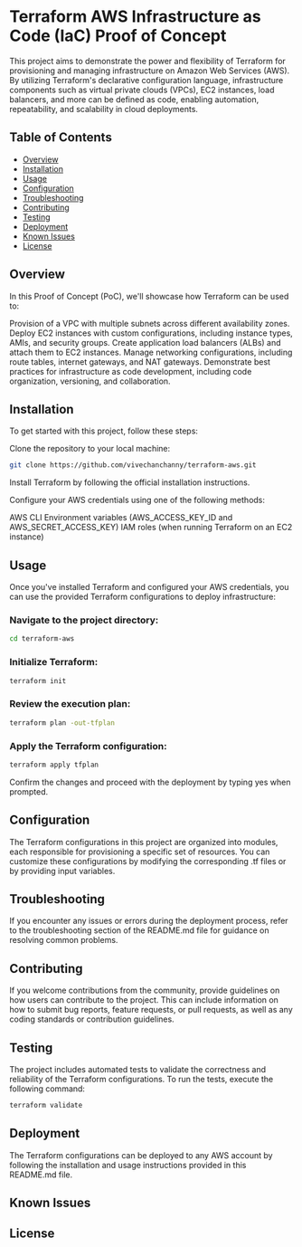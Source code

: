 # Terraform AWS Infrastructure as Code (IaC) Proof of Concept

This project aims to demonstrate the power and flexibility of Terraform for provisioning and managing infrastructure on Amazon Web Services (AWS). By utilizing Terraform's declarative configuration language, infrastructure components such as virtual private clouds (VPCs), EC2 instances, load balancers, and more can be defined as code, enabling automation, repeatability, and scalability in cloud deployments.

## Table of Contents

- [Overview](#overview)
- [Installation](#installation)
- [Usage](#usage)
- [Configuration](#configuration)
- [Troubleshooting](#troubleshooting)
- [Contributing](#contributing)
- [Testing](#testing)
- [Deployment](#deployment)
- [Known Issues](#known-issues)
- [License](#license)

## Overview

In this Proof of Concept (PoC), we'll showcase how Terraform can be used to:

Provision of a VPC with multiple subnets across different availability zones.
Deploy EC2 instances with custom configurations, including instance types, AMIs, and security groups.
Create application load balancers (ALBs) and attach them to EC2 instances.
Manage networking configurations, including route tables, internet gateways, and NAT gateways.
Demonstrate best practices for infrastructure as code development, including code organization, versioning, and collaboration.

## Installation
To get started with this project, follow these steps:

Clone the repository to your local machine:
```sh
git clone https://github.com/vivechanchanny/terraform-aws.git
```
Install Terraform by following the official installation instructions.

Configure your AWS credentials using one of the following methods:

AWS CLI
Environment variables (AWS_ACCESS_KEY_ID and AWS_SECRET_ACCESS_KEY)
IAM roles (when running Terraform on an EC2 instance)

## Usage

Once you've installed Terraform and configured your AWS credentials, you can use the provided Terraform configurations to deploy infrastructure:

### Navigate to the project directory:
```sh
cd terraform-aws
```
### Initialize Terraform:
```sh
terraform init
```
### Review the execution plan:
```sh
terraform plan -out-tfplan
```
### Apply the Terraform configuration:
```sh
terraform apply tfplan
```
Confirm the changes and proceed with the deployment by typing yes when prompted.

## Configuration

The Terraform configurations in this project are organized into modules, each responsible for provisioning a specific set of resources. You can customize these configurations by modifying the corresponding .tf files or by providing input variables.

## Troubleshooting

If you encounter any issues or errors during the deployment process, refer to the troubleshooting section of the README.md file for guidance on resolving common problems.

## Contributing

If you welcome contributions from the community, provide guidelines on how users can contribute to the project. This can include information on how to submit bug reports, feature requests, or pull requests, as well as any coding standards or contribution guidelines.

## Testing

The project includes automated tests to validate the correctness and reliability of the Terraform configurations. To run the tests, execute the following command:
```sh
terraform validate
```
## Deployment

The Terraform configurations can be deployed to any AWS account by following the installation and usage instructions provided in this README.md file.

## Known Issues



## License

